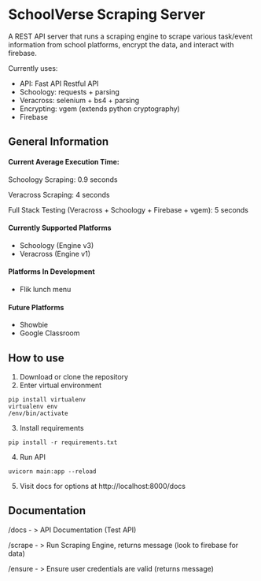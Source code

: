 # SchoolVerse Scraping Server

A REST API server that runs a scraping engine to scrape various task/event information from school platforms, encrypt the data, and interact with firebase. 

Currently uses:
- API: Fast API Restful API
- Schoology: requests + parsing
- Veracross: selenium + bs4 + parsing
- Encrypting: vgem (extends python cryptography)
- Firebase

## General Information

#### Current Average Execution Time:
Schoology Scraping: 0.9 seconds

Veracross Scraping: 4 seconds

Full Stack Testing (Veracross + Schoology + Firebase + vgem): 5 seconds 

#### Currently Supported Platforms
- Schoology (Engine v3)
- Veracross (Engine v1)

#### Platforms In Development
- Flik lunch menu

#### Future Platforms
- Showbie
- Google Classroom

## How to use
1. Download or clone the repository
2. Enter virtual environment
~~~
pip install virtualenv
virtualenv env
/env/bin/activate
~~~
3. Install requirements
~~~
pip install -r requirements.txt
~~~
4. Run API
~~~
uvicorn main:app --reload
~~~
5. Visit docs for options at http://localhost:8000/docs

## Documentation
/docs - > API Documentation (Test API)

/scrape - > Run Scraping Engine, returns message (look to firebase for data)

/ensure - > Ensure user credentials are valid (returns message)